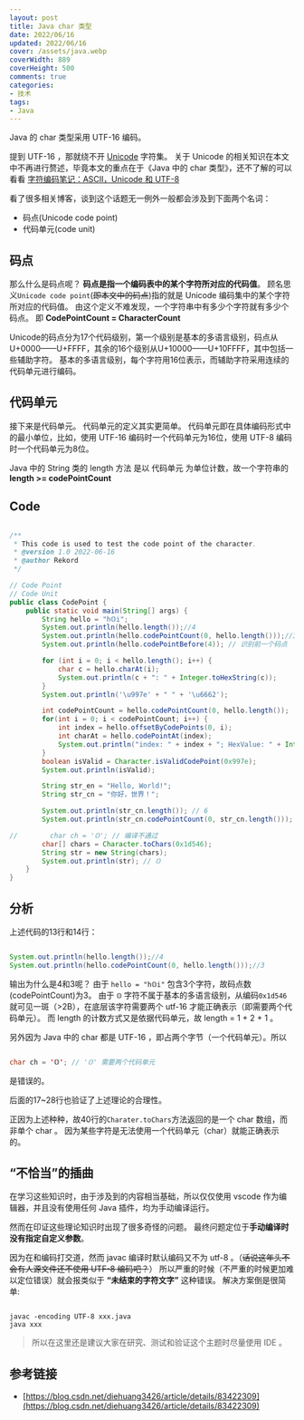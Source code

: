 ```yaml
---
layout: post
title: Java char 类型
date: 2022/06/16
updated: 2022/06/16
cover: /assets/java.webp
coverWidth: 889
coverHeight: 500
comments: true
categories: 
- 技术
tags:
- Java
---
```


Java 的 char 类型采用 UTF-16 编码。

提到 UTF-16 ，那就绕不开 [Unicode](https://home.unicode.org/) 字符集。
关于 Unicode 的相关知识在本文中不再进行赘述，毕竟本文的重点在于《Java 中的 char 类型》，还不了解的可以看看 [字符编码笔记：ASCII，Unicode 和 UTF-8](https://www.ruanyifeng.com/blog/2007/10/ascii_unicode_and_utf-8.html)

看了很多相关博客，谈到这个话题无一例外一般都会涉及到下面两个名词：
- 码点(Unicode code point)
- 代码单元(code unit)

## 码点
那么什么是码点呢？
**码点是指一个编码表中的某个字符所对应的代码值**。
顾名思义`Unicode code point`(~~即本文中的码点~~)指的就是 Unicode 编码集中的某个字符所对应的代码值。
由这个定义不难发现，一个字符串中有多少个字符就有多少个码点。
即 **CodePointCount = CharacterCount**

Unicode的码点分为17个代码级别，第一个级别是基本的多语言级别，码点从U+0000——U+FFFF，其余的16个级别从U+10000——U+10FFFF，其中包括一些辅助字符。
基本的多语言级别，每个字符用16位表示，而辅助字符采用连续的代码单元进行编码。

## 代码单元
接下来是代码单元。
代码单元的定义其实更简单。
代码单元即在具体编码形式中的最小单位，比如，使用 UTF-16 编码时一个代码单元为16位，使用 UTF-8 编码时一个代码单元为8位。

Java 中的 String 类的 length 方法 是以 代码单元 为单位计数，故一个字符串的 **length >= codePointCount**

## Code
```java

/**
 * This code is used to test the code point of the character.
 * @version 1.0 2022-06-16
 * @author Rekord
 */

// Code Point
// Code Unit
public class CodePoint {
    public static void main(String[] args) {
        String hello = "h𝕆i";
        System.out.println(hello.length());//4
        System.out.println(hello.codePointCount(0, hello.length()));//3
        System.out.println(hello.codePointBefore(4)); // 识别前一个码点

        for (int i = 0; i < hello.length(); i++) {
            char c = hello.charAt(i);
            System.out.println(c + ": " + Integer.toHexString(c));
        }
        System.out.println('\u997e' + " " + '\u6662');

        int codePointCount = hello.codePointCount(0, hello.length());
        for(int i = 0; i < codePointCount; i++) {
            int index = hello.offsetByCodePoints(0, i);
            int charAt = hello.codePointAt(index);
            System.out.println("index: " + index + "; HexValue: " + Integer.toHexString(charAt));
        }
        boolean isValid = Character.isValidCodePoint(0x997e);
        System.out.println(isValid);

        String str_en = "Hello, World!";
        String str_cn = "你好，世界！";

        System.out.println(str_cn.length()); // 6
        System.out.println(str_cn.codePointCount(0, str_cn.length())); // 6

//        char ch = '𝕆'; // 编译不通过
        char[] chars = Character.toChars(0x1d546);
        String str = new String(chars);
        System.out.println(str); // 𝕆
    }
}
```

## 分析
上述代码的13行和14行：
```java

System.out.println(hello.length());//4
System.out.println(hello.codePointCount(0, hello.length()));//3
```

输出为什么是4和3呢？
由于 `hello = "h𝕆i"` 包含3个字符，故码点数(codePointCount)为3。
由于 `𝕆` 字符不属于基本的多语言级别，从编码`0x1d546`就可见一斑（>2B），在底层该字符需要两个 utf-16 才能正确表示（即需要两个代码单元）。
而 length 的计数方式又是依据代码单元，故 length = 1 + 2 + 1 。

另外因为 Java 中的 char 都是 UTF-16 ，即占两个字节（一个代码单元）。所以
```java

char ch = '𝕆'; // '𝕆' 需要两个代码单元
```
是错误的。

后面的17~28行也验证了上述理论的合理性。

正因为上述种种，故40行的`Charater.toChars`方法返回的是一个 char 数组，而非单个 char 。
因为某些字符是无法使用一个代码单元（char）就能正确表示的。

## “不恰当”的插曲
在学习这些知识时，由于涉及到的内容相当基础，所以仅仅使用 vscode 作为编辑器，并且没有使用任何 Java 插件，均为手动编译运行。

然而在印证这些理论知识时出现了很多奇怪的问题。
最终问题定位于**手动编译时没有指定自定义参数**。

因为在和编码打交道，然而 javac 编译时默认编码又不为 utf-8 。（~~话说这年头不会有人源文件还不使用 UTF-8 编码吧？~~）
所以严重的时候（不严重的时候更加难以定位错误）就会报类似于 **“未结束的字符文字”** 这种错误。
解决方案倒是很简单:

```shell

javac -encoding UTF-8 xxx.java
java xxx
```

> 所以在这里还是建议大家在研究、测试和验证这个主题时尽量使用 IDE 。

## 参考链接
- [https://blog.csdn.net/diehuang3426/article/details/83422309](https://blog.csdn.net/diehuang3426/article/details/83422309)